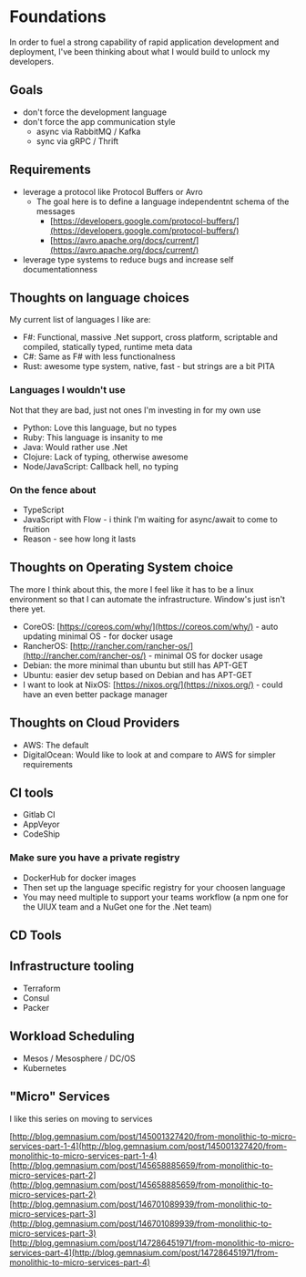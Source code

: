 # Foundations

In order to fuel a strong capability of rapid application development and deployment, I've been thinking about what I would build to unlock my developers.

## Goals

* don't force the development language
* don't force the app communication style
  * async via RabbitMQ / Kafka
  * sync via gRPC / Thrift

## Requirements

* leverage a protocol like Protocol Buffers or Avro
  * The goal here is to define a language independentnt schema of the messages
    * [https://developers.google.com/protocol-buffers/](https://developers.google.com/protocol-buffers/)
    * [https://avro.apache.org/docs/current/](https://avro.apache.org/docs/current/)
* leverage type systems to reduce bugs and increase self documentationness

## Thoughts on language choices

My current list of languages I like are:

* F\#: Functional, massive .Net support, cross platform, scriptable and compiled, statically typed, runtime meta data
* C\#: Same as F\# with less functionalness
* Rust: awesome type system, native, fast - but strings are a bit PITA

### Languages I wouldn't use

Not that they are bad, just not ones I'm investing in for my own use

* Python: Love this language, but no types
* Ruby: This language is insanity to me
* Java: Would rather use .Net
* Clojure: Lack of typing, otherwise awesome
* Node/JavaScript: Callback hell, no typing

### On the fence about

* TypeScript
* JavaScript with Flow - i think I'm waiting for async/await to come to fruition
* Reason - see how long it lasts

## Thoughts on Operating System choice

The more I think about this, the more I feel like it has to be a linux environment so that I can automate the infrastructure. Window's just isn't there yet.

* CoreOS: [https://coreos.com/why/](https://coreos.com/why/) - auto updating minimal OS - for docker usage
* RancherOS: [http://rancher.com/rancher-os/](http://rancher.com/rancher-os/) - minimal OS for docker usage
* Debian: the more minimal than ubuntu but still has APT-GET
* Ubuntu: easier dev setup based on Debian and has APT-GET
* I want to look at NixOS: [https://nixos.org/](https://nixos.org/) - could have an even better package manager

## Thoughts on Cloud Providers

* AWS: The default
* DigitalOcean: Would like to look at and compare to AWS for simpler requirements

## CI tools

* Gitlab CI
* AppVeyor
* CodeShip 

### Make sure you have a private registry

* DockerHub for docker images
* Then set up the language specific registry for your choosen language
* You may need multiple to support your teams workflow \(a npm one for the UIUX team and a NuGet one for the .Net team\)

## CD Tools

## Infrastructure tooling

* Terraform
* Consul
* Packer

## Workload Scheduling

* Mesos / Mesosphere / DC/OS
* Kubernetes

## "Micro" Services

I like this series on moving to services

[http://blog.gemnasium.com/post/145001327420/from-monolithic-to-micro-services-part-1-4](http://blog.gemnasium.com/post/145001327420/from-monolithic-to-micro-services-part-1-4) [http://blog.gemnasium.com/post/145658885659/from-monolithic-to-micro-services-part-2](http://blog.gemnasium.com/post/145658885659/from-monolithic-to-micro-services-part-2) [http://blog.gemnasium.com/post/146701089939/from-monolithic-to-micro-services-part-3](http://blog.gemnasium.com/post/146701089939/from-monolithic-to-micro-services-part-3) [http://blog.gemnasium.com/post/147286451971/from-monolithic-to-micro-services-part-4](http://blog.gemnasium.com/post/147286451971/from-monolithic-to-micro-services-part-4)

